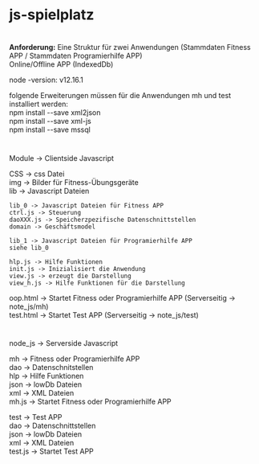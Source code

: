 # js-spielplatz
# ######################################################################
<b>Anforderung:</b>
Eine Struktur für zwei Anwendungen (Stammdaten Fitness APP / Stammdaten Programierhilfe APP)  
Online/Offline APP (IndexedDb)  

node -version: v12.16.1  
  
folgende Erweiterungen müssen für die Anwendungen mh und test installiert werden:  
npm install --save xml2json  
npm install --save xml-js  
npm install --save mssql  

# ######################################################################
Module -> Clientside Javascript  

  CSS -> css Datei  
  img -> Bilder für Fitness-Übungsgeräte  
  lib -> Javascript Dateien  

    lib_0 -> Javascript Dateien für Fitness APP  
    ctrl.js -> Steuerung  
    daoXXX.js -> Speicherzpezifische Datenschnittstellen  
    domain -> Geschäftsmodel  

    lib_1 -> Javascript Dateien für Programierhilfe APP  
    siehe lib_0  

    hlp.js -> Hilfe Funktionen  
    init.js -> Inizialisiert die Anwendung  
    view.js -> erzeugt die Darstellung  
    view_h.js -> Hilfe Funktionen für die Darstellung  

oop.html -> Startet Fitness oder Programierhilfe APP  (Serverseitig -> note_js/mh)  
test.html -> Startet Test APP (Serverseitig -> note_js/test)  

# ######################################################################
node_js -> Serverside Javascript  

  mh -> Fitness oder Programierhilfe APP  
    dao -> Datenschnitstellen  
    hlp -> Hilfe Funktionen  
    json -> lowDb Dateien  
    xml -> XML Dateien  
    mh.js -> Startet Fitness oder Programierhilfe APP  

  test -> Test APP  
    dao -> Datenschnittstellen  
    json -> lowDb Dateien      
    xml -> XML Dateien  
    test.js -> Startet Test APP  
